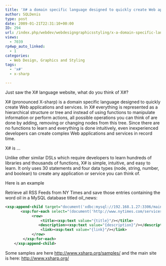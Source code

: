 ```yaml
---
title: 'X# a domain specific language designed to quickly create Web applications and services'
author: SQLDenis
type: post
date: 2009-01-21T22:31:10+00:00
ID: 294
url: /index.php/webdev/webdesigngraphicsstyling/x-a-domain-specific-language-designed-to/
views:
  - 7039
rp4wp_auto_linked:
  - 1
categories:
  - Web Design, Graphics and Styling
tags:
  - 'x#'
  - x-sharp

---
```

Just saw the X# language website, what do you think of X#?

X# (pronounced X-sharp) is a domain specific language designed to quickly create Web applications and services. In X# everything is represented as a hierarchical structure or tree and instead of using functions to manipulate information or perform actions, all possible operations you can think of are done by adding, removing or changing nodes from this tree. Since there are no functions to learn and everything is done intuitively, even inexperienced developers can create complex Web applications and services in record time.

X# is …

Unlike other similar DSLs which require developers to learn hundreds of libraries and thousands of functions, X# is simple, intuitive, and easy to learn. It only uses 30 statements and four data types (node, string, number, and boolean) to create any application or service you can think of.

Here is an example

Retrieve all RSS Feeds from NY Times and save those entries containing the word oil in a MySQL database titled oil_news:

```xml
<xsp:append-child target="document('xdbc:mysql://192.168.1.27:3306/maindb')/oil_news">  
       <xsp:for-each select="(document('http://www.nytimes.com/services/xml/rss/nyt/HomePage.xml')/text() >> /library/xml/pi('import'))/channel/item[contains(title,'oil')]">  
            <row>  
                <title><xsp:text value="{title}"/></title>  
               <description><xsp:text value="{description}"/></description>  
                <link><xsp:text value="{link}"/></link>  
            </row>  
        </xsp:for-each>  
    </xsp:append-child>  
```

Some samples are here http://www.xsharp.org/samples/ and the main site is here: http://www.xsharp.org/